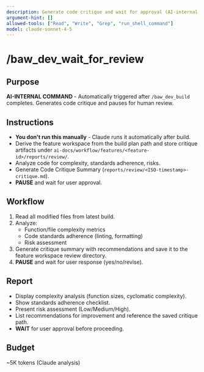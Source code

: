 ```yaml
---
description: Generate code critique and wait for approval (AI-internal command)
argument-hint: []
allowed-tools: ["Read", "Write", "Grep", "run_shell_command"]
model: claude-sonnet-4-5
---
```


# /baw_dev_wait_for_review

## Purpose
**AI-INTERNAL COMMAND** - Automatically triggered after `/baw_dev_build` completes. Generates code critique and pauses for human review.

## Instructions
- **You don't run this manually** - Claude runs it automatically after build.
- Derive the feature workspace from the build plan path and store critique artifacts under `ai-docs/workflow/features/<feature-id>/reports/review/`.
- Analyze code for complexity, standards adherence, risks.
- Generate Code Critique Summary (`reports/review/<ISO-timestamp>-critique.md`).
- **PAUSE** and wait for user approval.

## Workflow
1. Read all modified files from latest build.
2. Analyze:
   - Function/file complexity metrics
   - Code standards adherence (linting, formatting)
   - Risk assessment
3. Generate critique summary with recommendations and save it to the feature workspace review directory.
4. **PAUSE** and wait for user response (yes/no/revise).

## Report
- Display complexity analysis (function sizes, cyclomatic complexity).
- Show standards adherence checklist.
- Present risk assessment (Low/Medium/High).
- List recommendations for improvement and reference the saved critique path.
- **WAIT** for user approval before proceeding.

## Budget
~5K tokens (Claude analysis)
